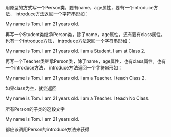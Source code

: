 用原型的方式写一个Person类，要有name，age属性，要有一个introduce方法，
introduce方法返回一个字符串形如：

My name is Tom. I am 21 years old.

再写一个Student类继承Person类，除了name，age属性，还有要有class属性。也有一个introduce方法，
introduce方法返回一个字符串形如：

My name is Tom. I am 21 years old. I am a Student. I am at Class 2.

再写一个Teacher类继承Person类，除了name，age属性，也有class属性。也有一个introduce方法，
introduce方法返回一个字符串形如：

My name is Tom. I am 21 years old. I am a Teacher. I teach Class 2.

如果class为空，就会返回

My name is Tom. I am 21 years old. I am a Teacher. I teach No Class.

所有Person的子类的这段文字

My name is Tom. I am 21 years old.

都应该调用Person的introduce方法来获得
